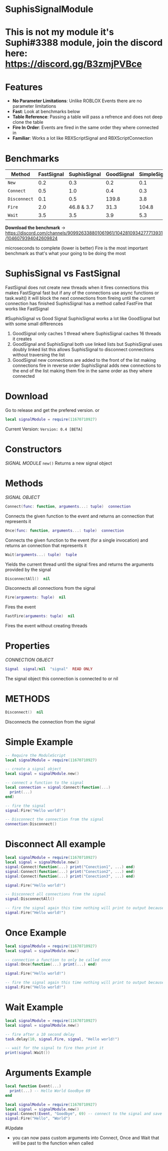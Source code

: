 # SuphisSignalModule

# This is not my module it's Suphi#3388 module, join the discord here: https://discord.gg/B3zmjPVBce

# Features
* **No Parameter Limitations**: Unlike ROBLOX Events there are no parameter limitations
* **Fast**:                     Look at benchmarks below
* **Table Reference**:          Passing a table will pass a refrence and does not deep clone the table
* **Fire In Order**:          Events are fired in the same order they where connected in
* **Familiar**:               Works a lot like RBXScriptSignal and RBXScriptConnection

# Benchmarks

| Method | FastSignal | SuphisSignal | GoodSignal | SimpleSignal | RobloxSignal |
|--------|------------|--------------|------------|--------------|--------------|
| `New`   | 0.2        | 0.3          | 0.2        | 0.1          | 1.1          |
| `Connect` | 0.5 | 1.0 | 0.4 | 0.3 | 2.3 |
| `Disconnect` | 0.1 |0.5 | 139.8 |3.8 |39.0 |
| `Fire` | 2.0 | 46.8 & 3.7 | 31.3 | 104.8 | 30.6 |
| `Wait` | 3.5 | 3.5 | 3.9 | 5.3 | 5.4 |

**Download the benchmark** -> 
https://discord.com/channels/909926338801061961/1042810934277713931/1046079394042609824

microseconds to complete (lower is better)
Fire is the most important benchmark as that's what your going to be doing the most

# SuphisSignal vs FastSignal
FastSignal does not create new threads when it fires connections this makes FastSignal fast but if any of the connections use async functions or task.wait() it will block the next connections from fireing until the current connection has finished SuphisSignal has a method called FastFire that works like FastSignal

#SuphisSignal vs Good Signal
SuphisSignal works a lot like GoodSignal but with some small differences
1) GoodSignal only caches 1 thread where SuphisSignal caches 16 threads it creates
2) GoodSignal and SuphisSignal both use linked lists but SuphisSignal uses doubly linked list this allows SuphisSignal to disconnect connections without traversing the list
3) GoodSignal new connections are added to the front of the list making connections fire in reverse order SuphisSignal adds new connections to the end of the list making them fire in the same order as they where connected

# Download
Go to release and get the prefered version. or 
```lua
local signalModule = require(11670710927)
```
Current Version: `Version: 0.4 [BETA]`

# Constructors
*SIGNAL MODULE*
`new()`
Returns a new signal object

# Methods
*SIGNAL OBJECT*
```lua
Connect(func: function, arguments...: tuple)  connection
```
Connects the given function to the event and returns an connection that represents it

```lua
Once(func: function, arguments...: tuple)  connection
```
Connects the given function to the event (for a single invocation) and returns an connection that represents it

```lua
Wait(arguments...: tuple)  tuple
```
Yields the current thread until the signal fires and returns the arguments provided by the signal

```lua
DisconnectAll()  nil
```
Disconnects all connections from the signal

```lua
Fire(arguments: Tuple)  nil
```
Fires the event

```lua
FastFire(arguments: tuple)  nil
```
Fires the event without creating threads

# Properties
*CONNECTION OBJECT*
```lua
Signal  signal/nil  "signal"  READ ONLY
```
The signal object this connection is connected to or nil

# METHODS
```lua
Disconnect()  nil
```
Disconnects the connection from the signal

# Simple Example
```lua
-- Require the ModuleScript
local signalModule = require(11670710927)

-- create a signal object
local signal = signalModule.new()

-- connect a function to the signal
local connection = signal:Connect(function(...)
  print(...)
end)

-- fire the signal
signal:Fire("Hello world!")

-- Disconnect the connection from the signal
connection:Disconnect()
```

# Disconnect All example
```lua
local signalModule = require(11670710927)
local signal = signalModule.new()
signal:Connect(function(...) print("Conection1", ...) end)
signal:Connect(function(...) print("Conection2", ...) end)
signal:Connect(function(...) print("Conection3", ...) end)

signal:Fire("Hello world!")

-- Disconnect all connections from the signal
signal:DisconnectAll()

-- fire the signal again this time nothing will print to output because we disconnected all connections
signal:Fire("Hello world!")
```

# Once Example
```lua
local signalModule = require(11670710927)
local signal = signalModule.new()

-- connection a function to only be called once
signal:Once(function(...) print(...) end)

signal:Fire("Hello world!")

-- fire the signal again this time nothing will print to output because once will automatically disconnect once it gets fired
signal:Fire("Hello world!")
```

# Wait Example

```lua
local signalModule = require(11670710927)
local signal = signalModule.new()

-- fire after a 10 second delay
task.delay(10, signal.Fire, signal, "Hello world!")

-- wait for the signal to fire then print it
print(signal:Wait())
```

# Arguments Example
```lua
local function Event(...)
  print(...) -- Hello World Goodbye 69
end

local signalModule = require(11670710927)
local signal = signalModule.new()
signal:Connect(Event, "Goodbye", 69) -- connect to the signal and save the values Goodbye and 69 into the connection
signal:Fire("Hello", "World")
```

#Update
* you can now pass custom arguments into Connect, Once and Wait that will be past to the function when called
